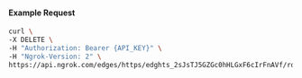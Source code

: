 <!-- Code generated for API Clients. DO NOT EDIT. -->

#### Example Request

```bash
curl \
-X DELETE \
-H "Authorization: Bearer {API_KEY}" \
-H "Ngrok-Version: 2" \
https://api.ngrok.com/edges/https/edghts_2sJsTJ5GZGc0hHLGxF6cIrFnAVf/routes/edghtsrt_2sJsTDWhfXpISBxmHsWXhC7EOxv/webhook_verification
```
